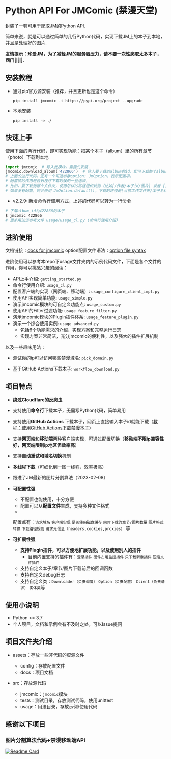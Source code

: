 # Python API For JMComic (禁漫天堂)

封装了一套可用于爬取JM的Python API.

简单来说，就是可以通过简单的几行Python代码，实现下载JM上的本子到本地，并且是处理好的图片.

**友情提示：珍爱JM，为了减轻JM的服务器压力，请不要一次性爬取太多本子，西门🙏🙏🙏**.

## 安装教程

* 通过pip官方源安装（推荐，并且更新也是这个命令）

  ```shell
  pip install jmcomic -i https://pypi.org/project --upgrade
  ```
* 本地安装

  ```shell
  pip install -e ./
  ```

## 快速上手

使用下面的两行代码，即可实现功能：把某个本子（album）里的所有章节（photo）下载到本地

```python
import jmcomic  # 导入此模块，需要先安装.
jmcomic.download_album('422866')  # 传入要下载的album的id，即可下载整个album到本地.
# 上面的这行代码，还有一个可选参数option: JmOption，表示配置项，
# 配置项的作用是告诉程序下载时候的一些选择，
# 比如，要下载到哪个文件夹，使用怎样的路径组织规则（比如[/作者/本子id/图片] 或者 [/作者/本子名称/图片]）.
# 如果没有配置，则会使用 JmOption.default()，下载的路径是[当前工作文件夹/本子名称/图片].
```

* v2.2.9: 新增命令行调用方式，上述的代码可以转为一行命令

```bash
# 下载album_id为422866的本子
$ jmcomic 422866
# 更多用法请参考文件 usage/usage_cl.py (命令行使用介绍)
```

## 进阶使用

文档链接：[docs for jmcomic](https://jmcomic.readthedocs.io/en/latest)
option配置文件语法：[option file syntax](./assets/docs/sources/option_file_syntax.md)

进阶使用可以参考本repo下usage文件夹内的示例代码文件，下面是各个文件的作用，你可以挑感兴趣的阅读：

- API上手介绍: `getting_started.py`
- 命令行使用介绍: `usage_cl.py`
- 配置客户端的实现（网页端、移动端）: `usage_configure_client_impl.py`
- 使用API实现简单功能: `usage_simple.py`
- 演示jmcomic模块的可自定义功能点: `usage_custom.py`
- 使用API的Filter过滤功能: `usage_feature_filter.py`
- 演示jmcomic模块的Plugin插件体系: `usage_feature_plugin.py`
- 演示一个综合使用实例: `usage_advanced.py`
    - 包括6个功能需求的介绍、实现方案和完整运行日志
    - 实现方案非常简洁，充分jmcomic的便利性，以及强大的插件扩展机制

以及一些趣味用法：

- 测试你的ip可以访问哪些禁漫域名: `pick_domain.py`

- 基于GitHub Actions下载本子: `workflow_download.py`

## 项目特点

- **绕过Cloudflare的反爬虫**
- 支持使用**命令行**下载本子，无需写Python代码，简单易用
- 支持使用**GitHub Actions**
  下载本子，网页上直接输入本子id就能下载（[教程：使用GitHub Actions下载禁漫本子](./assets/docs/sources/download_album_via_github_actions.md)）
- 支持**网页端**和**移动端**两种客户端实现，可通过配置切换（**移动端不限ip兼容性好，网页端限制ip地区但效率高**）
- 支持**自动重试和域名切换**机制
- **多线程下载**（可细化到一图一线程，效率极高）
- 跟进了JM最新的图片分割算法（2023-02-08）
- **可配置性强**

    - 不配置也能使用，十分方便
    - 配置可以从**配置文件**生成，支持多种文件格式
    -
    配置点有：`请求域名` `客户端实现` `是否使用磁盘缓存` `同时下载的章节/图片数量` `图片格式转换` `下载路径规则` `请求元信息（headers,cookies,proxies）`
    等
- **可扩展性强**

    - **支持Plugin插件，可以方便地扩展功能，以及使用别人的插件**
        - 目前内置支持的插件有：`登录插件` `硬件占用监控插件` `只下载新章插件` `压缩文件插件`
    - 支持自定义本子/章节/图片下载前后的回调函数
    - 支持自定义debug日志
    - 支持自定义类：`Downloader（负责调度）` `Option（负责配置）` `Client（负责请求）` `实体类`等

## 使用小说明

* Python >= 3.7
* 个人项目，文档和示例会有不及时之处，可以Issue提问

## 项目文件夹介绍

* assets：存放一些非代码的资源文件

    * config：存放配置文件
    * docs：项目文档

* src：存放源代码

    * jmcomic：`jmcomic`模块
    * tests：测试目录，存放测试代码，使用unittest
    * usage：用法目录，存放示例/使用代码

## 感谢以下项目

### 图片分割算法代码+禁漫移动端API

[![Readme Card](https://github-readme-stats.vercel.app/api/pin/?username=tonquer&repo=JMComic-qt)](https://github.com/tonquer/JMComic-qt)
